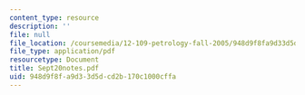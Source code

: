 ```yaml
---
content_type: resource
description: ''
file: null
file_location: /coursemedia/12-109-petrology-fall-2005/948d9f8fa9d33d5dcd2b170c1000cffa_Sept20notes.pdf
file_type: application/pdf
resourcetype: Document
title: Sept20notes.pdf
uid: 948d9f8f-a9d3-3d5d-cd2b-170c1000cffa
---
```

